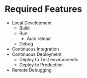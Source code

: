 # Required Features

* Local Development
  * Build
  * Run
    * Auto reload
  * Debug
* Continuous Integration
* Continuous Deployment
  * Deploy to Test environments
  * Deploy to Production
* Remote Debugging
